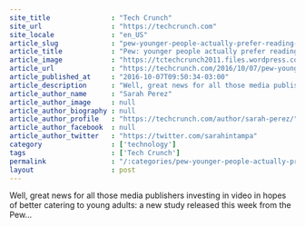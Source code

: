 ```yaml
---
site_title               : "Tech Crunch"
site_url                 : "https://techcrunch.com"
site_locale              : "en_US"
article_slug             : "pew-younger-people-actually-prefer-reading-the-news-to-watching-it"
article_title            : "Pew: younger people actually prefer reading the news to watching it"
article_image            : "https://tctechcrunch2011.files.wordpress.com/2015/06/unnamed4.jpg?w=764&h=400&crop=1"
article_url              : "https://techcrunch.com/2016/10/07/pew-younger-people-actually-prefer-reading-the-news-to-watching-it/"
article_published_at     : "2016-10-07T09:50:34-03:00"
article_description      : "Well, great news for all those media publishers investing in video in hopes of better catering to young adults: a new study released this week from the Pew..."
article_author_name      : "Sarah Perez"
article_author_image     : null
article_author_biography : null
article_author_profile   : "https://techcrunch.com/author/sarah-perez/"
article_author_facebook  : null
article_author_twitter   : "https://twitter.com/sarahintampa"
category                 : ['technology']
tags                     : ['Tech Crunch']
permalink                : "/:categories/pew-younger-people-actually-prefer-reading-the-news-to-watching-it/"
layout                   : post
---
```


Well, great news for all those media publishers investing in video in hopes of better catering to young adults: a new study released this week from the Pew...
